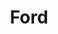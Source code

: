 ---
title: Ford
description: Ford Motor Company is an American multinational automaker headquartered in Dearborn, Michigan. The company sells automobiles and commercial vehicles under the Ford brand and luxury cars under the Lincoln brand.It is controlled by the Ford family; although they have minority ownership. It is described by Forbes as “the most important industrial company in the history of the United States.”
image_path: ../images/sponsors/ford_logo.png
level: Platinum
---